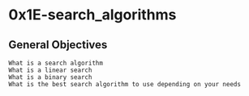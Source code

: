 # 0x1E-search_algorithms

## General Objectives
    What is a search algorithm
    What is a linear search
    What is a binary search
    What is the best search algorithm to use depending on your needs